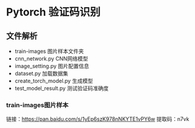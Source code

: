 # Pytorch 验证码识别

## 文件解析
* train-images              图片样本文件夹
* cnn_network.py            CNN网络模型 
* image_setting.py          图片配置信息
* dataset.py                加载数据集
* create_torch_model.py     生成模型
* test_model_result.py      测试验证码准确度


### train-images图片样本
链接：https://pan.baidu.com/s/1yEp6szK978nNKYTE1vPY6w 
提取码：n7vk 